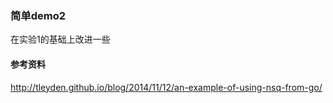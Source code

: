### 简单demo2
在实验1的基础上改进一些

#### 参考资料
http://tleyden.github.io/blog/2014/11/12/an-example-of-using-nsq-from-go/